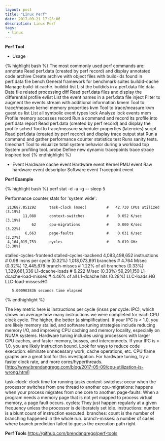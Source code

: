 ```yaml
---
layout: post
title: "Linux Perf"
date: 2017-09-21 17:25:06
description: Linux Perf
tags: 
 - linux
---
```


**Perf Tool**

 - Usage

{% highlight bash %}
The most commonly used perf commands are:
     annotate        Read perf.data (created by perf record) and display annotated code
     archive         Create archive with object files with build-ids found in perf.data file
     bench           General framework for benchmark suites
     buildid-cache   Manage build-id cache.
     buildid-list    List the buildids in a perf.data file
     data            Data file related processing
     diff            Read perf.data files and display the differential profile
     evlist          List the event names in a perf.data file
     inject          Filter to augment the events stream with additional information
     kmem            Tool to trace/measure kernel memory properties
     kvm             Tool to trace/measure kvm guest os
     list            List all symbolic event types
     lock            Analyze lock events
     mem             Profile memory accesses
     record          Run a command and record its profile into perf.data
     report          Read perf.data (created by perf record) and display the profile
     sched           Tool to trace/measure scheduler properties (latencies)
     script          Read perf.data (created by perf record) and display trace output
     stat            Run a command and gather performance counter statistics
     test            Runs sanity tests.
     timechart       Tool to visualize total system behavior during a workload
     top             System profiling tool.
     probe           Define new dynamic tracepoints
     trace           strace inspired tool
{% endhighlight %}

 - Event
Hardware cache event
Hardware event
Kernel PMU event
Raw hardware event descriptor
Software event
Tracepoint event

**Perf Example**

{% highlight bash %}
perf stat -d -a -g -- sleep 5

 Performance counter stats for 'system wide':

     213687.051292      task-clock (msec)         #   42.730 CPUs utilized            (3.19%)
            11,088      context-switches          #    0.052 K/sec                    (3.19%)
                62      cpu-migrations            #    0.000 K/sec                    (3.22%)
             6,663      page-faults               #    0.031 K/sec                    (3.27%)
     4,164,015,753      cycles                    #    0.019 GHz                      (3.30%)
   <not supported>      stalled-cycles-frontend
   <not supported>      stalled-cycles-backend
     4,083,498,652      instructions              #    0.98  insns per cycle          (0.32%)
     1,018,073,891      branches                  #    4.764 M/sec                    (0.32%)
        12,445,678      branch-misses             #    1.22% of all branches          (0.33%)
     1,329,661,336      L1-dcache-loads           #    6.222 M/sec                    (0.33%)
        59,291,150      L1-dcache-load-misses     #    4.46% of all L1-dcache hits    (0.28%)
   <not supported>      LLC-loads:HG
   <not supported>      LLC-load-misses:HG

       5.000903836 seconds time elapsed
{% endhighlight %}

The key metric here is instructions per cycle (insns per cycle: IPC), which shows on average how many instructions we were completed for each CPU clock cycle. The higher, the better (a simplification).
If your IPC is < 1.0, you are likely memory stalled, and software tuning strategies include reducing memory I/O, and improving CPU caching and memory locality, especially on NUMA systems. Hardware tuning includes using processors with larger CPU caches, and faster memory, busses, and interconnects.
If your IPC is > 1.0, you are likely instruction bound. Look for ways to reduce code execution: eliminate unnecessary work, cache operations, etc. CPU flame graphs are a great tool for this investigation. For hardware tuning, try a faster clock rate, and more cores/hyperthreads.
[http://www.brendangregg.com/blog/2017-05-09/cpu-utilization-is-wrong.html]

task-clock: clock time for running tasks
context-switches: occur when the processor switches from one thread to another
cpu-migrations: happens when your process migrates from one core to another.
page-faults: When a program needs a memory page that is not yet mapped to process virtual memory, a page fault occurs.
cycles: They just happen regularly at a given frequency unless the processor is deliberately set idle.
instructions: number is a blunt count of instruction executed. 
branches: count is the number of branching happened in the whole run.
branch-misses: a number of cases where branch prediction failed to guess the execution path right

**Perf Tools**
https://github.com/brendangregg/perf-tools

